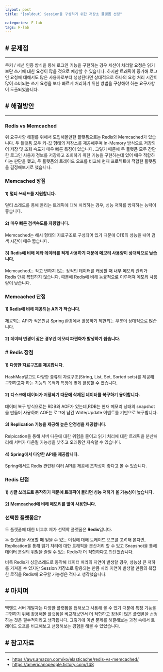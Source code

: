 ```yaml
---
layout: post
title: "[soldout] Session을 구성하기 위한 저장소 플랫폼 선정"

categories: F-lab
tags: F-lab 
---
```


## # 문제점
***
쿠키 / 세션 인증 방식을 통해 로그인 기능을 구현하는 경우 세션이 처리할 요청은 읽기보단 쓰기에 대한 요청이 많을 것으로 예상할 수 있습니다. 하지만 트래픽이 증가해 로그인 요청에 대해서도 많은 사용자로부터 생성된다면 상대적으로 하나의 요청 처리 시간이 많이 소비되는 쓰기 요청을 보다 빠르게 처리하기 위한 방법을 구상해야 하는 요구사항이 도출되었습니다.

## # 해결방안
***
### Redis vs Memcached
위 요구사항 해결를 위해서 도입해볼만한 플랫폼으로는 Redis와 Memcached가 있습니다. 두 플랫폼 모두 키-값 형태의 저장소를 제공해주며 In-Memory 방식으로 저장되어 저장 및 조회 속도가 매우 빠른 특징이 있습니다. 그렇기 때문에 두 플랫폼 모두 간단한 로그인 사용자 정보를 저장하고 조회하기 위한 기능을 구현하는데 있어 매우 적합하다는 판단을 했고, 두 플랫폼의 트레이드 오프를 비교해 현재 프로젝트에 적합한 플랫폼을 결정해보기로 했습니다.

### Memcached 장점
#### 1) 멀티 쓰레드를 지원합니다.
멀티 쓰레드를 통해 몰리는 트래픽에 대해 처리하는 경우, 성능 저하를 방지하는 능력이 좋습니다.

#### 2) 매우 빠른 검색속도를 자랑합니다.
Memcached는 해시 형태의 자료구조로 구성되어 있기 때문에 O(1)의 성능을 내어 검색 시간이 매우 짧습니다.

#### 3) Redis에 비해 메타 데이터를 적게 사용하기 때문에 메모리 사용량이 상대적으로 낮습니다.
Memcached는 작고 변하지 않는 정적인 데이터를 캐싱할 때 내부 메모리 관리가 Redis 만큼 복잡하지 않습니다. 때문에 Redis에 비해 능률적으로 이루어져 메모리 사용량이 낮습니다.



### Memcached 단점
#### 1) Redis에 비해 제공되는 API가 적습니다.
제공되는 API가 적은만큼 Spring 환경에서 활용하기 제한되는 부분이 상대적으로 많습니다.

#### 2) 데이터 변경이 잦은 경우엔 메모리 파편화가 발생하기 쉽습니다.

### # Redis 장점
#### 1) 다양한 자료구조를 제공합니다.
HashMap말고도 다양한 종류의 자료구조(String, List, Set, Sorted sets)를 제공해 구현하고자 하는 기능의 목적과 특징에 맞게 활용할 수 있습니다.

#### 2) 디스크에 데이터가 저장되기 때문에 삭제된 데이터를 복구하기 용이합니다.
데이터 복구 방식으로는 RDB와 AOF가 있는데,RDB는 현재 메모리 상태의 snapshot을 만들어 사용하며 AOF는 로그에 남긴 Write/Update 이벤트를 기반으로 복구합니다.

#### 3) Replication 기능을 제공해 높은 안정성을 제공합니다.
Relpication을 통해 서버 다운에 대한 위험을 줄이고 읽기 처리에 대한 트래픽을 분산처리해 서버가 다운될 가능성을 낮추고 오래동안 지속할 수 있습니다.

#### 4) Spring에서 다양한 API를 제공합니다.
Spring에서도 Redis 관련된 여러 API를 제공해 조작성이 좋다고 볼 수 있습니다.

### Redis 단점
#### 1) 싱글 쓰레드로 동작하기 때문에 트래픽이 몰리면 성능 저하가 올 가능성이 높습니다.

#### 2) Memcached에 비해 메모리를 많이 사용합니다.

### 선택한 플랫폼은?

두 플랫폼에 대한 비교후 제가 선택학 플랫폼은 **Redis**입니다.

두 플랫폼을 사용할 때 얻을 수 있는 이점에 대해 트레이드 오프를 고려해 본다면, Replication을 통해 읽기 처리에 대한 트래픽을 분산처리 할 수 있고 Snapshot을 통해 데이터 분실의 위험을 줄일 수 있는 Redis가 더 적합하다고 판단했습니다.

비록 Redis가 싱글쓰레드로 동작해 데이터 처리의 지연이 발생할 경우, 성능상 큰 저하를 가져올 수 있지만 Session 저장소로 활용되는 만큼 처리 지연이 발생할 만큼의 복잡한 로직을 Redis에 요구할 가능성은 적다고 생각했습니다.

## # 마치며
***
백엔드 서버 개발자는 다양한 플랫폼을 접해보고 사용해 볼 수 있기 때문에 특정 기능을 구현하기 위해 활용해볼 플랫폼을 비교해보면서 더 적합하고 장점이 많은 플랫폼을 선정하는 것은 필수적이라고 생각됩니다. 그렇기에 이번 문제를 해결해보는 과정 속에서 트레이드 오프를 비교해보고 선정해보는 경험을 해볼 수 있었습니다.

## # 참고자료
***
- https://aws.amazon.com/ko/elasticache/redis-vs-memcached/
- https://americanopeople.tistory.com/148

